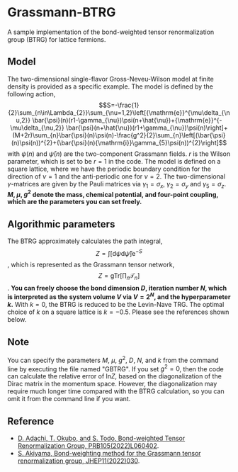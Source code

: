 # Grassmann-BTRG

A sample implementation of the bond-weighted tensor renormalization group (BTRG) for lattice fermions.

## Model

The two-dimensional single-flavor Gross-Neveu-Wilson model at finite density is provided as a specific example. The model is defined by the following action,
$$S=-\frac{1}{2}\sum_{n\in\Lambda_{2}}\sum_{\nu=1,2}\left[{\mathrm{e}}^{\mu\delta_{\nu,2}} \bar{\psi}(n)(r1-\gamma_{\nu})\psi(n+\hat{\nu})+{\mathrm{e}}^{-\mu\delta_{\nu,2}} \bar{\psi}(n+\hat{\nu})(r1+\gamma_{\nu})\psi(n)\right]+(M+2r)\sum_{n}\bar{\psi}(n)\psi(n)-\frac{g^2}{2}\sum_{n}\left[(\bar{\psi}(n)\psi(n))^{2}+(\bar{\psi}(n){\mathrm{i}}\gamma_{5}\psi(n))^{2}\right]$$
with $\psi(n)$ and $\bar{\psi}(n)$ are the two-component Grassmann fields. $r$ is the Wilson parameter, which is set to be $r=1$ in the code. The model is defined on a square lattice, where we have the periodic boundary condition for the direction of $\nu=1$ and the anti-periodic one for $\nu=2$. The two-dimensional $\gamma$-matrices are given by the Pauli matrices via $\gamma_{1}=\sigma_{x}$, $\gamma_{2}=\sigma_{y}$ and $\gamma_{5}=\sigma_{z}$. 
**$M$, $\mu$, $g^{2}$ denote the mass, chemical potential, and four-point coupling, which are the parameters you can set freely.**

## Algorithmic parameters

The BTRG approximately calculates the path integral,
$$Z=\int[{\mathrm{d}}\psi{\mathrm{d}}\bar{\psi}]{\mathrm e}^{-S}$$,
which is represented as the Grassmann tensor network,
$$Z={\mathrm{gTr}}\left[\prod_{n}\mathcal{T}_{n}\right]$$.
**You can freely choose the bond dimension $D$, iteration number $N$, which is interpreted as the system volume $V$ via $V=2^{N}$, and the hyperparameter $k$.** With $k=0$, the BTRG is reduced to be the Levin-Nave TRG. The optimal choice of $k$ on a square lattice is $k=-0.5$. Please see the references shown below.

## Note

You can specify the parameters $M$, $\mu$, $g^{2}$, $D$, $N$, and $k$ from the command line by executing the file named "GBTRG". If you set $g^{2}=0$, then the code can calculate the relative error of ${\mathrm{ln}}Z$, based on the diagonalization of the Dirac matrix in the momentum space. However, the diagonalization may require much longer time compared with the BTRG calculation, so you can omit it from the command line if you want.

## Reference

- [D. Adachi, T. Okubo, and S. Todo, Bond-weighted Tensor Renormalization Group, PRB105(2022)L060402](https://journals.aps.org/prb/abstract/10.1103/PhysRevB.105.L060402).
- [S. Akiyama, Bond-weighting method for the Grassmann tensor renormalization group, JHEP11(2022)030](https://link.springer.com/article/10.1007/JHEP11(2022)030).
